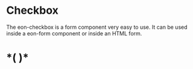 # Checkbox
The eon-checkbox is a form component very easy to use. It can be used inside a eon-form component or inside an HTML form.


*(
<doc-playground label="Common Usage" html="true" js="true" css="true" selector="body">
  <template type="html">
    <doc-head>
      <script src="framework/eon/eon.js"></script>
      <script> 
        eon.import([
          "framework/eon/ui/eon-checkbox", "framework/custom/doc-playground/doc-showcase"
        ]);
      </script>
    </doc-head>
    <doc-body>
      <doc-showcase label="Standard">
        <eon-checkbox label="checkbox" value='checkbox1' checked="true" name='checkboxOptions'></eon-checkbox>
      </doc-showcase>
      <doc-showcase label="Disabled">
<<<<<<< HEAD
        <eon-checkbox label='Disabled checked' value='checkbox2' checked="true" name='checkboxOptions' disabled='true'></eon-checkbox>
=======
        <eon-checkbox label='Disabled checked' value='checkbox3' checked="true" name='checkboxOptions' disabled='true'></eon-checkbox>
        <eon-checkbox label='Disabled unchecked' value='checkbox4' name='checkboxOptions' disabled='true'></eon-checkbox>
>>>>>>> 5eb89e06dc115a96453931bc9584754c06984dc3
      </doc-showcase>
    </doc-body>
  </template>
</doc-playground>
)*